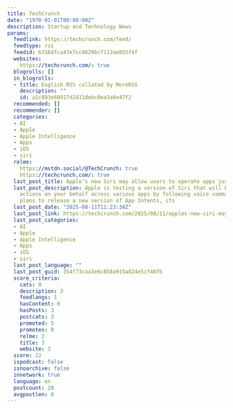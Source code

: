 ```yaml
---
title: TechCrunch
date: "1970-01-01T00:00:00Z"
description: Startup and Technology News
params:
  feedlink: https://techcrunch.com/feed/
  feedtype: rss
  feedid: 61564fca47e7cc4629bcf112ae855f4f
  websites:
    https://techcrunch.com/: true
  blogrolls: []
  in_blogrolls:
  - title: English RSS collated by MoreRSS
    description: ""
    id: a1c893e60917d2411debc0ea3a6e47f2
  recommended: []
  recommender: []
  categories:
  - AI
  - Apple
  - Apple Intelligence
  - Apps
  - iOS
  - siri
  relme:
    https://mstdn.social/@TechCrunch: true
    https://techcrunch.com/: true
  last_post_title: Apple’s new Siri may allow users to operate apps just using voice
  last_post_description: Apple is testing a version of Siri that will be able to take
    actions on your behalf across various apps by following voice commands. The company
    plans to release a new version of App Intents, its
  last_post_date: "2025-08-11T11:23:38Z"
  last_post_link: https://techcrunch.com/2025/08/11/apples-new-siri-may-allow-users-to-operate-apps-just-using-voice/
  last_post_categories:
  - AI
  - Apple
  - Apple Intelligence
  - Apps
  - iOS
  - siri
  last_post_language: ""
  last_post_guid: 354f73caa3e6c858a915a824e5cf48fb
  score_criteria:
    cats: 0
    description: 3
    feedlangs: 1
    hasContent: 0
    hasPosts: 3
    postcats: 3
    promoted: 5
    promotes: 0
    relme: 2
    title: 3
    website: 2
  score: 22
  ispodcast: false
  isnoarchive: false
  innetwork: true
  language: en
  postcount: 20
  avgpostlen: 0
---
```

